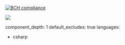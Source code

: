 [![BCH compliance](https://bettercodehub.com/edge/badge/kingdox/game_clean-the-desk?branch=master)](https://bettercodehub.com/)

<img src='https://bettercodehub.com/edge/badge/kingdox/game_clean-the-desk?branch=master'>


component_depth: 1
default_excludes: true
languages:
- csharp
